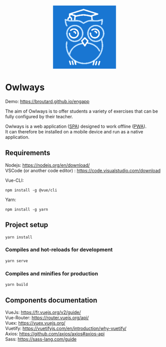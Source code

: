 <p align="center"><img src="https://raw.githubusercontent.com/Broutard/engapp/master/public/img/logo2.png"></p>

# Owlways

Demo: https://broutard.github.io/engapp  

The aim of Owlways is to offer students a variety of exercises that can be fully configured by their teacher.  
  
Owlways is a web application ([SPA](https://fr.wikipedia.org/wiki/Application_web_monopage)) designed to work offline ([PWA](https://fr.wikipedia.org/wiki/Progressive_web_app)).  
It can therefore be installed on a mobile device and run as a native application.  

## Requirements

Nodejs: https://nodejs.org/en/download/  
VSCode (or another code editor) : https://code.visualstudio.com/download  

Vue-CLI:
```
npm install -g @vue/cli
```

Yarn:
```
npm install -g yarn
```

## Project setup
```
yarn install
```

### Compiles and hot-reloads for development
```
yarn serve
```

### Compiles and minifies for production
```
yarn build
```

## Components documentation

VueJs: https://fr.vuejs.org/v2/guide/  
Vue-Router: https://router.vuejs.org/api/  
Vuex: https://vuex.vuejs.org/  
Vuetify: https://vuetifyjs.com/en/introduction/why-vuetify/  
Axios: https://github.com/axios/axios#axios-api  
Sass: https://sass-lang.com/guide  

